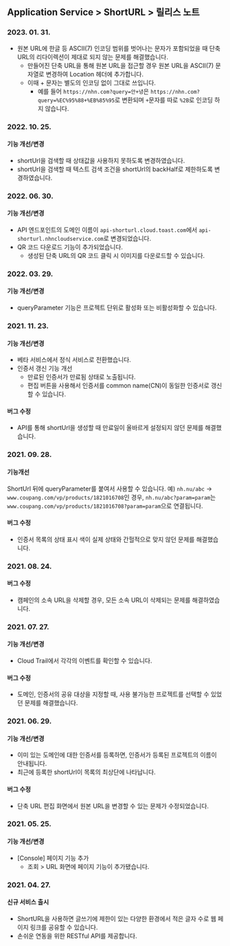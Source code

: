 ## Application Service > ShortURL > 릴리스 노트

### 2023. 01. 31.
* 원본 URL에 한글 등 ASCII(7) 인코딩 범위를 벗어나는 문자가 포함되었을 때 단축 URL의 리다이렉션이 제대로 되지 않는 문제를 해결했습니다.
  * 만들어진 단축 URL을 통해 원본 URL을 접근할 경우 원본 URL을 ASCII(7) 문자열로 변경하여 Location 헤더에 추가합니다.
  * 이때 + 문자는 별도의 인코딩 없이 그대로 쓰입니다.
    * 예를 들어 `https://nhn.com?query=안+녕`은 `https://nhn.com?query=%EC%95%88+%EB%85%95`로 변환되며 `+`문자를 따로 `%2B`로 인코딩 하지 않습니다.

### 2022. 10. 25.

#### 기능 개선/변경
* shortUrl을 검색할 때 상태값을 사용하지 못하도록 변경하였습니다.
* shortUrl을 검색할 때 텍스트 검색 조건을 shortUrl의 backHalf로 제한하도록 변경하였습니다.

### 2022. 06. 30.

#### 기능 개선/변경
* API 엔드포인트의 도메인 이름이 `api-shorturl.cloud.toast.com`에서 `api-shorturl.nhncloudservice.com`로 변경되었습니다.
* QR 코드 다운로드 기능이 추가되었습니다.
    * 생성된 단축 URL의 QR 코드 클릭 시 이미지를 다운로드할 수 있습니다.

### 2022. 03. 29.

#### 기능 개선/변경
* queryParameter 기능은 프로젝트 단위로 활성화 또는 비활성화할 수 있습니다.

### 2021. 11. 23.

#### 기능 개선/변경
* 베타 서비스에서 정식 서비스로 전환했습니다.
* 인증서 갱신 기능 개선
    * 만료된 인증서가 만료됨 상태로 노출됩니다.
    * 편집 버튼을 사용해서 인증서를 common name(CN)이 동일한 인증서로 갱신할 수 있습니다.

#### 버그 수정
* API를 통해 shortUrl을 생성할 때 만료일이 올바르게 설정되지 않던 문제를 해결했습니다.

### 2021. 09. 28.

#### 기능개선
ShortUrl 뒤에 queryParameter를 붙여서 사용할 수 있습니다.
예) `nh.nu/abc` -> `www.coupang.com/vp/products/1821016708`인 경우, `nh.nu/abc?param=param`는 `www.coupang.com/vp/products/1821016708?param=param`으로 연결됩니다.

#### 버그 수정
* 인증서 목록의 상태 표시 색이 실제 상태와 간헐적으로 맞지 않던 문제를 해결했습니다.

### 2021. 08. 24.

#### 버그 수정
* 캠페인의 소속 URL을 삭제할 경우, 모든 소속 URL이 삭제되는 문제를 해결하였습니다.

### 2021. 07. 27.

#### 기능 개선/변경
* Cloud Trail에서 각각의 이벤트를 확인할 수 있습니다.

#### 버그 수정
* 도메인, 인증서의 공유 대상을 지정할 때, 사용 불가능한 프로젝트를 선택할 수 있었던 문제를 해결했습니다.

### 2021. 06. 29.

#### 기능 개선/변경
* 이미 있는 도메인에 대한 인증서를 등록하면, 인증서가 등록된 프로젝트의 이름이 안내됩니다.
* 최근에 등록한 shortUrl이 목록의 최상단에 나타납니다.

#### 버그 수정
* 단축 URL 편집 화면에서 원본 URL을 변경할 수 있는 문제가 수정되었습니다.
    
### 2021. 05. 25.

#### 기능 개선/변경
* [Console] 페이지 기능 추가
    * 조회 > URL 화면에 페이지 기능이 추가됐습니다.

### 2021. 04. 27.

#### 신규 서비스 출시
* ShortURL을 사용하면 글쓰기에 제한이 있는 다양한 환경에서 적은 글자 수로 웹 페이지 링크를 공유할 수 있습니다.
* 손쉬운 연동을 위한 RESTful API를 제공합니다.